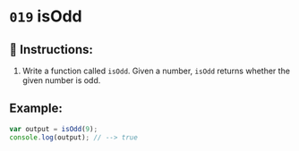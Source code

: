 # `019` isOdd

## 📝 Instructions:

1. Write a function called `isOdd`. Given a number, `isOdd` returns whether the given number is odd.

## Example:

```Javascript
var output = isOdd(9);
console.log(output); // --> true
```